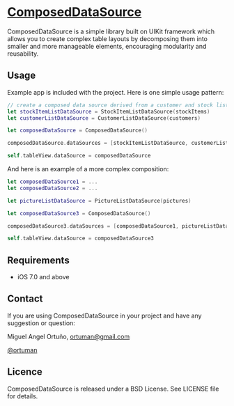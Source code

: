 # [ComposedDataSource](https://github.com/ortuman/ComposedDataSource)

ComposedDataSource is a simple library built on UIKit framework which allows you to create complex table layouts by decomposing them into smaller and more manageable elements, encouraging modularity and reusability.

## Usage

Example app is included with the project. Here is one simple usage pattern:

```swift
// create a composed data source derived from a customer and stock list
let stockItemListDataSource = StockItemListDataSource(stockItems)
let customerListDataSource = CustomerListDataSource(customers)

let composedDataSource = ComposedDataSource()

composedDataSource.dataSources = [stockItemListDataSource, customerListDataSource]

self.tableView.dataSource = composedDataSource
```
And here is an example of a more complex composition:

```swift
let composedDataSource1 = ...
let composedDataSource2 = ...

let pictureListDataSource = PictureListDataSource(pictures)

let composedDataSource3 = ComposedDataSource()

composedDataSource3.dataSources = [composedDataSource1, pictureListDataSource, composedDataSource2]

self.tableView.dataSource = composedDataSource3
```

Requirements
---------------------

* iOS 7.0 and above

Contact
-------

If you are using ComposedDataSource in your project and have any suggestion or question:

Miguel Angel Ortuño, <ortuman@gmail.com>

[@ortuman](http://twitter.com/ortuman)

## Licence

ComposedDataSource is released under a BSD License. See LICENSE file for details.
